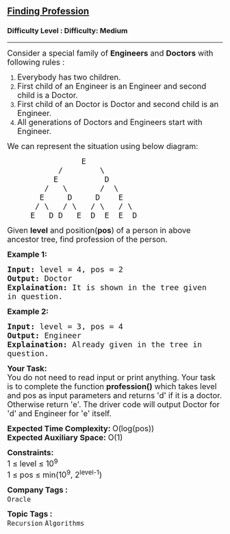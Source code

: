 <h2><a href="https://www.geeksforgeeks.org/problems/finding-profession3834/1?page=5&difficulty=Medium&status=unsolved&sortBy=submissions">Finding Profession</a></h2><h3>Difficulty Level : Difficulty: Medium</h3><hr><div class="problems_problem_content__Xm_eO"><p><span style="font-size: 18px;">Consider a special family of <strong>Engineers</strong> and <strong>Doctors</strong> with following rules :</span></p>
<ol>
<li><span style="font-size: 18px;">Everybody has two children.</span></li>
<li><span style="font-size: 18px;">First child of an Engineer is an Engineer and second child is a Doctor.</span></li>
<li><span style="font-size: 18px;">First child of an Doctor is Doctor and second child is an Engineer.</span></li>
<li><span style="font-size: 18px;">All generations of Doctors and Engineers start with Engineer.</span></li>
</ol>
<p><span style="font-size: 18px;">We can represent the situation using below diagram:</span></p>
<pre><span style="font-size: 18px;">                E
           /        \
          E          D
        /   \       /  \
       E     D     D    E
      / \   / \   / \   / \
     E   D D   E  D  E  E  D
</span></pre>
<p><span style="font-size: 18px;">Given <strong>level</strong> and position(<strong>pos</strong>) of a person in above ancestor tree, find profession of the person.</span></p>
<p><strong><span style="font-size: 18px;">Example 1:</span></strong></p>
<pre><span style="font-size: 18px;"><strong>Input:</strong> level = 4, pos = 2
<strong>Output:</strong> Doctor
<strong>Explaination:</strong> It is shown in the tree given 
in question.</span></pre>
<p><strong><span style="font-size: 18px;">Example 2:</span></strong></p>
<pre><span style="font-size: 18px;"><strong>Input:</strong> level = 3, pos = 4
<strong>Output:</strong> Engineer
<strong>Explaination:</strong> Already given in the tree in 
question.</span></pre>
<p><span style="font-size: 18px;"><strong>Your Task:</strong><br>You do not need to read input or print anything. Your task is to complete the function <strong>profession()</strong> which takes level and pos as input parameters and returns 'd' if it is a doctor. Otherwise return 'e'. The driver code will output Doctor for 'd' and Engineer for 'e' itself.</span></p>
<p><span style="font-size: 18px;"><strong>Expected Time Complexity: </strong>O(log(pos))<br><strong>Expected Auxiliary Space:</strong> O(1)</span></p>
<p><span style="font-size: 18px;"><strong>Constraints:</strong><br>1 ≤ level ≤ 10<sup>9</sup><br>1 ≤ pos ≤ min(10<sup>9</sup>, 2<sup>level-1</sup>)</span></p></div><p><span style=font-size:18px><strong>Company Tags : </strong><br><code>Oracle</code>&nbsp;<br><p><span style=font-size:18px><strong>Topic Tags : </strong><br><code>Recursion</code>&nbsp;<code>Algorithms</code>&nbsp;